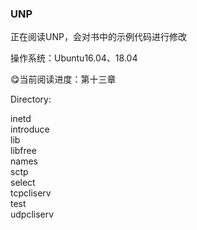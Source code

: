 ### UNP  

正在阅读UNP，会对书中的示例代码进行修改  

操作系统：Ubuntu16.04、18.04  

😋当前阅读进度：第十三章  

Directory:  

inetd  
introduce  
lib  
libfree  
names  
sctp  
select  
tcpcliserv  
test  
udpcliserv  
